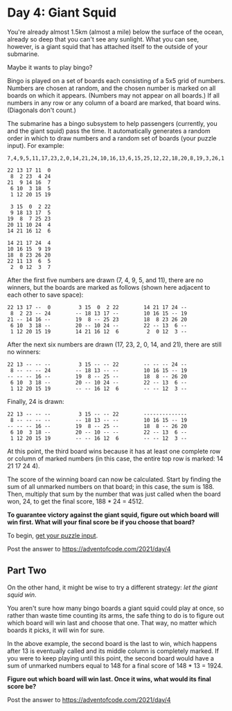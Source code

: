 # Day 4: Giant Squid

You're already almost 1.5km (almost a mile) below the surface of the ocean, already so deep that you can't see any sunlight. What you can see, however, is a giant squid that has attached itself to the outside of your submarine.

Maybe it wants to play bingo?

Bingo is played on a set of boards each consisting of a 5x5 grid of numbers. Numbers are chosen at random, and the chosen number is marked on all boards on which it appears. (Numbers may not appear on all boards.) If all numbers in any row or any column of a board are marked, that board wins. (Diagonals don't count.)

The submarine has a bingo subsystem to help passengers (currently, you and the giant squid) pass the time. It automatically generates a random order in which to draw numbers and a random set of boards (your puzzle input). For example:

```
7,4,9,5,11,17,23,2,0,14,21,24,10,16,13,6,15,25,12,22,18,20,8,19,3,26,1

22 13 17 11  0
 8  2 23  4 24
21  9 14 16  7
 6 10  3 18  5
 1 12 20 15 19

 3 15  0  2 22
 9 18 13 17  5
19  8  7 25 23
20 11 10 24  4
14 21 16 12  6

14 21 17 24  4
10 16 15  9 19
18  8 23 26 20
22 11 13  6  5
 2  0 12  3  7
```

After the first five numbers are drawn (7, 4, 9, 5, and 11), there are no winners, but the boards are marked as follows (shown here adjacent to each other to save space):

```
22 13 17 --  0         3 15  0  2 22        14 21 17 24 --
 8  2 23 -- 24        -- 18 13 17 --        10 16 15 -- 19
21 -- 14 16 --        19  8 -- 25 23        18  8 23 26 20
 6 10  3 18 --        20 -- 10 24 --        22 -- 13  6 --
 1 12 20 15 19        14 21 16 12  6         2  0 12  3 --
```

After the next six numbers are drawn (17, 23, 2, 0, 14, and 21), there are still no winners:

```
22 13 -- -- --         3 15 -- -- 22        -- -- -- 24 --
 8 -- -- -- 24        -- 18 13 -- --        10 16 15 -- 19
-- -- -- 16 --        19  8 -- 25 --        18  8 -- 26 20
 6 10  3 18 --        20 -- 10 24 --        22 -- 13  6 --
 1 12 20 15 19        -- -- 16 12  6        -- -- 12  3 --
```

Finally, 24 is drawn:

```
22 13 -- -- --         3 15 -- -- 22        --------------
 8 -- -- -- --        -- 18 13 -- --        10 16 15 -- 19
-- -- -- 16 --        19  8 -- 25 --        18  8 -- 26 20
 6 10  3 18 --        20 -- 10 -- --        22 -- 13  6 --
 1 12 20 15 19        -- -- 16 12  6        -- -- 12  3 --
```

At this point, the third board wins because it has at least one complete row or column of marked numbers (in this case, the entire top row is marked: 14 21 17 24 4).

The score of the winning board can now be calculated. Start by finding the sum of all unmarked numbers on that board; in this case, the sum is 188. Then, multiply that sum by the number that was just called when the board won, 24, to get the final score, 188 \* 24 = 4512.

**To guarantee victory against the giant squid, figure out which board will win first. What will your final score be if you choose that board?**

To begin, [get your puzzle input](https://adventofcode.com/2021/day/4/input).

Post the answer to https://adventofcode.com/2021/day/4

## Part Two

On the other hand, it might be wise to try a different strategy: _let the giant squid win_.

You aren't sure how many bingo boards a giant squid could play at once, so rather than waste time counting its arms, the safe thing to do is to figure out which board will win last and choose that one. That way, no matter which boards it picks, it will win for sure.

In the above example, the second board is the last to win, which happens after 13 is eventually called and its middle column is completely marked. If you were to keep playing until this point, the second board would have a sum of unmarked numbers equal to 148 for a final score of 148 \* 13 = 1924.

**Figure out which board will win last. Once it wins, what would its final score be?**

Post the answer to https://adventofcode.com/2021/day/4
